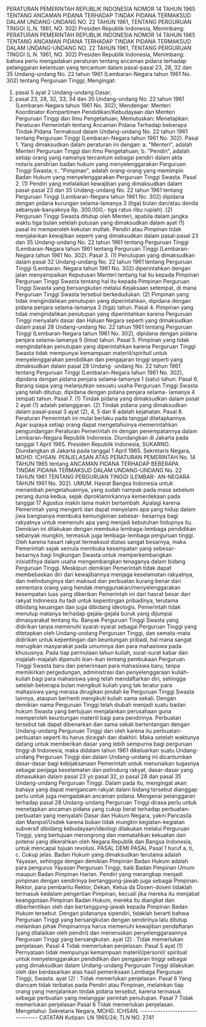  PERATURAN PEMERINTAH REPUBLIK INDONESIA NOMOR 14 TAHUN 1965 TENTANG ANCAMAN PIDANA TERHADAP TINDAK PIDANA TERMAKSUD DALAM UNDANG-UNDANG NO. 22 TAHUN 1961, TENTANG PERGURUAN TINGGI (L.N. 1961, NO. 302) Presiden Republik Indonesia, Menimbang: PERATURAN PEMERINTAH REPUBLIK INDONESIA NOMOR 14 TAHUN 1965 TENTANG ANCAMAN PIDANA TERHADAP TINDAK PIDANA TERMAKSUD DALAM UNDANG-UNDANG NO. 22 TAHUN 1961, TENTANG PERGURUAN TINGGI (L.N. 1961, NO. 302) Presiden Republik Indonesia, Menimbang: bahwa perlu mengadakan peraturan tentang ancaman pidana terhadap pelanggaran ketentuan yang tercantum dalam pasal-pasal 23, 28, 32 dan 35 Undang-undang No. 22 tahun 1961 (Lembaran-Negara tahun 1961 No. 302) tentang Perguruan Tinggi;
Mengingat:

1. pasal 5 ayat 2 Undang-undang Dasar;
2. pasal 23, 28, 32, 33, 34 dan 35 Undang-undang No. 22 tahun 1961 (Lembaran-Negara tahun 1961 No. 302); Mendengar: Menteri Koordinator Kompartimen Pendidikan/Kebudayaan dan Menteri Perguruan Tinggi dan Ilmu Pengetahuan; Memutuskan: Menetapkan: Peraturan Pemerintah tentang Ancaman Pidana Terhadap beberapa Tindak Pidana Termaksud dalam Undang-undang No. 22 tahun 1961 tentang Perguruan Tinggi (Lembaran-Negara tahun 1961 No. 302). Pasal 1. Yang dimaksudkan dalam peraturan ini dengan:
a. "Menteri", adalah Menteri Perguruan Tinggi dan Ilmu Pengetahuan;
b. "Pendiri", adalah setiap orang yang namanya tercantum sebagai pendiri dalam akta notaris pendirian badan hukum yang menyelenggarakan Perguruan Tinggi Swasta;
c. "Pimpinan", adalah orang-orang yang memimpin Badan Hukum yang menyelenggarakan Perguruan Tinggi Swasta. Pasal 2. (1) Pendiri yang melalaikan kewajiban yang dimaksudkan dalam pasal-pasal 23 dan 35 Undang-undang No. 22 tahun 1961 tentang Perguruan Tinggi (Lembaran-Negara tahun 1961 No. 302) dipidana dengan pidana kurungan selama-lamanya 3 (tiga) bulan dan/atau denda sebanyak-banyaknya Rp. 300.000,- tiga ratus ribu rupiah). (2) Perguruan Tinggi Swasta ditutup oleh Menteri, apabila dalam jangka waktu tiga bulan setelah putusan yang dimaksudkan dalam ayat (1) pasal ini memperoleh kekutan mutlak. Pendiri atau Pimpinan tidak menjalankan kewajiban seperti yang dimaksudkan dalam pasal-pasal 23 dan 35 Undang-undang No. 22 tahun 1961 tentang Perguruan Tinggi (Lembaran-Negara tahun 1961 tentang Perguruan Tinggi (Lembaran-Negara tahun 1961 No. 302). Pasal 3. (1) Penutupan yang dimaksudkan dalam pasal 32 Undang-undang No. 22 tahun 1961 tentang Perguruan Tinggi (Lembaran. Negara tahun 1961 No. 302) diperintahkan dengan jalan menyampaikan Keputusan Menteri tentang hal itu kepada Pimpinan Perguruan Tinggi Swasta tentang hal itu kepada Pimpinan Perguruan Tinggi Swasta yang bersangkutan melalui Kejaksaan setempat, di mana Perguruan Tinggi Swasta tersebut berkedudukan. (2) Pimpinan yang tidak mengindahkan penutupan yang diperintahkan, dipidana dengan pidana penjara selama-lamanya 3 (tiga) tahun. Pasal 4. Pimpinan yang tidak mengindahkan penutupan yang diperintahkan karena Perguruan Tinggi menyalahi dasar dan Haluan Negara seperti yang dimaksudkan dalam pasal 28 Undang-undang No. 22 tahun 1961 tentang Perguruan Tinggi (Lembaran-Negara tahun 1961 No. 302), dipidana dengan pidana penjara selama-lamanya 5 (lima) tahun. Pasal 5. Pimpinan yang tidak mengindahkan penutupan yang diperintahkan karena Perguruan Tinggi Swasta tidak mempunyai kemampuan materiil/spirituil untuk menyelenggarakan pendidikan dan pengajaran tinggi seperti yang dimaksudkan dalam pasal 28 Undang- undang No. 22 tahun 1961 tentang Perguruan Tinggi (Lembaran-Negara tahun 1961 No. 302), dipidana dengan pidana penjara selama-lamanya 1 (satu) tahun. Pasal 6. Barang siapa yang melanjutkan sesuatu usaha Perguruan Tinggi Swasta yang telah ditutup, dipidana dengan pidana penjara selama- lamanya 4 (empat) tahun. Pasal 7. (1) Tindak pidana yang dimaksudkan dalam pasal 2 ayat (1) adalah pelanggaran. (2) Tindak pidana yang dimaksudkan dalam pasal-pasal 3 ayat (2), 4, 5 dan 6 adalah kejahatan. Pasal 8. Peraturan Pemerintah ini mulai berlaku pada tanggal ditetapkannya. Agar supaya setiap orang dapat mengetahuinya memerintahkan pengundangan Peraturan Pemerintah ini dengan penempatannya dalam Lembaran-Negara Republik Indonesia. Diundangkan di Jakarta pada tanggal 1 April 1965. Presiden Republik Indonesia, SUKARNO. Diundangkan di Jakarta pada tanggal 1 April 1965. Sekretaris Negara, MOHD. ICHSAN. PENJELASAN ATAS PERATURAN PEMERINTAH No. 14 TAHUN 1965 tentang ANCAMAN PIDANA TERHADAP BEBERAPA TINDAK PIDANA TERMAKSUD DALAM UNDANG-UNDANG No. 22 TAHUN 1961 TENTANG PERGURUAN TINGGI (LEMBAR- AN-NEGARA TAHUN 1961 No. 302). UMUM. Hasrat Bangsa Indonesia untuk menambah pengetahuannya, yang sudah nampak pada masa sebelum perang dunia kedua, sejak diproklamirkannya kemerdekaan pada tanggal 17 Agustus makin lama makin bertambah. Apalagi karena Pemerintah yang mengerti dan dapat menyelami apa yang hidup dalam jiwa bangsanya membuka kemungkinan sebesar- besarnya bagi rakyatnya untuk memenuhi apa yang menjadi kebutuhan hidupnya itu. Demikian ini dilakukan dengan membuka lembaga-lembaga pendidikan sebanyak mungkin, termasuk juga lembaga-lembaga perguruan tinggi. Oleh karena hasart rakyat termaksud diatas sangat besarnya, maka Pemerintah sejak semula membuka kesempatan yang sebesar- besarnya bagi lingkungan Swasta untuk memperkembangkan inisiatifnya dalam usaha mengembangkan tenaganya dalam bidang Perguruan Tinggi. Meskipun demikian Pemerintah tidak dapat membebaskan diri dari kewajibannya menjaga keselamatan rakyatnya, dan melindunginya dari maksud dan perbuatan kurang benar dari sementara orang yang hendak menggunakan/menyelenggarakan kesempatan luas yang diberikan Pemerintah ini dari hasrat besar dari rakyat Indonesia itu tadi untuk kepentingan pribadinya, terutama dibidang keuangan dan juga dibidang ideologis. Pemerintah tidak menutup matanya terhadap gejala-gejala buruk yang dijumpai dimasyarakat tentang itu. Banyak Perguruan Tinggi Swasta yang didirikan tanpa memenuhi syarat-syarat sebagai Perguruan Tinggi yang ditetapkan oleh Undang-undang Perguruan Tinggi, dan semata-mata didirikan untuk kepentingan dan keuntungan pribadi, hal mana sangat merugikan masyarakat pada umumnya dan para mahasiswa pada khususnya. Pada tiap permulaan tahun kuliah, surat-surat kabar dan majalah-majalah dipenuhi ikan-ikan tentang pembukaan Perguruan Tinggi Swasta baru dan penerimaan para mahasiswa baru, tanpa memikirkan pergedungan, administrasi dan penyelenggaraan kuliah- kuliah bagi para mahasiswa yang telah mendaftarkan diri, sehingga setelah beberapa bulan mengikuti kuliah yang tak teratur para mahasiswa yang merasa dirugikan pindah ke Perguruan Tinggi Swasta lainnya, ataupun berhenti mengikuti kuliah sama sekali. Dengan demikian nama Perguruan Tinggi telah diubah menjadi suatu badan hukum Swasta yang bertujuan menjalankan perusahaan guna memperoleh keuntungan materiil bagi para pendirinya. Perbuatan tersebut tak dapat dibenarkan dan sama sekali bertentangan dengan Undang-undang Perguruan Tinggi dan oleh karena itu perbuatan-perbuatan seperti itu harus dicegah dan diakhiri. Maka setelah waktunya datang untuk memberikan dasar yang lebih sempurna bagi perguruan tinggi di Indonesia, maka didalam tahun 1961 dikeluarkan suatu Undang-undang Perguruan Tinggi dan dalam Undang-undang ini dicantumkan dasar-dasar bagi kebijaksanaan Pemerintah untuk menunaikan tugasnya sebagai penjaga keselamatan dan pelindung rakyat, dasar-dasar yang dimasukkan dalam pasal 23 yo pasal 32, jo pasal 28 dan pasal 35 Undang-undang Perguruan Tinggi. Dalam pada itu, mengingat akan bahaya yang dapat mengancam rakyat dalam bidang tersebut dianggap perlu untuk juga mengadakan ancaman pidana. Mengenai pelanggaran terhadap pasal 28 Undang-undang Perguruan Tinggi dirasa perlu untuk menetapkan ancaman pidana yang cukup berat terhadap perbuatan-perbuatan yang menyalahi Dasar dan Hukum Negara, yakni Pancasila dan Manipol/Usdek karena bukan tidak mungkin kegiatan-kegiatan subversif dibidang kebudayaan/ideologi dilakukan melalui Perguruan Tinggi, yang bertujuan merongrong dan mematahkan kekuatan dan potensi yang dikerahkan oleh Negara Republik dan Bangsa Indonesia, untuk mencapai tujuan revolusi. PASAL DEMI PASAL Pasal 1 huruf a, b, c. Cukup jelas. Badan Hukum yang dimaksudkan terutama adalah Yayasan, sehingga dengan demikian Pimpinan Badan Hukum adalah para pengurus Yayasan Perguruan Tinggi, baik Badan Pimpinan Umum maupun Badan Pimpinan Harian. Pendiri yang merangkap menjadi pimpinan dengan sendirinya bertanggung-jawab juga sebagai Pimpinan. Rektor, para pembantu Rektor, Dekan, Ketua da Dosen-dosen tidaklah termasuk kedalam pengertian Pimpinan, kecuali jika mereka itu menjabat keanggotaan Pimpinan Badan Hukum, mereka itu diangkat dan diberhentikan oleh dan bertanggung-jawab kepada Pimpinan Badan Hukum tersebut. Dengan pidananya sipendiri, tidaklah berarti bahwa Perguruan Tinggi yang bersangkutan dengan sendirinya lalu ditutup melainkan pihak Pimpinannya harus memenuhi kewajiban pendaftaran (yang dilalaikan oleh pendiri) dan meneruskan penyelenggaraannya Perguruan Tinggi yang bersangkutan. ayat (2) : Tidak memerlukan penjelasan. Pasal 4 Tidak memerlukan penjelasan. Pasal 5 ayat (1) Pernyataan tidak mempunyai kemampuan materiil/personil/ spiritual untuk menyelenggarakan pendidikan dan pengajaran tinggi sebagai yang dimaksudkan dalam Undang-undang Perguruan Tinggi dilakukan oleh dan berdasarkan atas hasil pemeriksaan Lembaga Perguruan Tinggi, Swasta. ayat (2) : Tidak memerlukan penjelasan. Pasal 6 Yang diancam tidak terbatas pada Pendiri atau Pimpinan, melainkan tiap orang yang menjalankan tindak pidana tersebut, karena termasuk sebagai perbuatan yang melanggar perintah penutupan. Pasal 7 Tidak memerlukan penjelasan Pasal 8 Tidak memerlukan penjelasan. Mengetahui: Sekretaris Negara, MOHD. ICHSAN. -------------------------------- CATATAN Kutipan: LN 1965/24; TLN NO. 2741